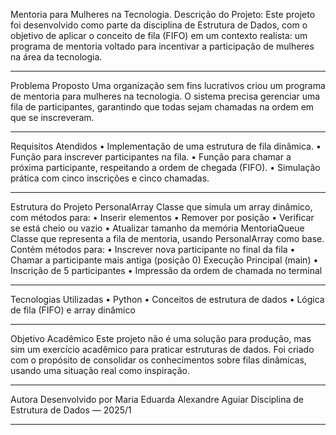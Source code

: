 Mentoria para Mulheres na Tecnologia.
Descrição do Projeto:
Este projeto foi desenvolvido como parte da disciplina de Estrutura de Dados, com o objetivo de aplicar o conceito de fila (FIFO) em um contexto realista: um programa de mentoria voltado para incentivar a participação de mulheres na área da tecnologia.
________________________________________
Problema Proposto
Uma organização sem fins lucrativos criou um programa de mentoria para mulheres na tecnologia.
O sistema precisa gerenciar uma fila de participantes, garantindo que todas sejam chamadas na ordem em que se inscreveram.
________________________________________
Requisitos Atendidos
•	Implementação de uma estrutura de fila dinâmica.
•	Função para inscrever participantes na fila.
•	Função para chamar a próxima participante, respeitando a ordem de chegada (FIFO).
•	Simulação prática com cinco inscrições e cinco chamadas.
________________________________________
Estrutura do Projeto
PersonalArray
Classe que simula um array dinâmico, com métodos para:
•	Inserir elementos
•	Remover por posição
•	Verificar se está cheio ou vazio
•	Atualizar tamanho da memória
MentoriaQueue
Classe que representa a fila de mentoria, usando PersonalArray como base.
Contém métodos para:
•	Inscrever nova participante no final da fila
•	Chamar a participante mais antiga (posição 0)
Execução Principal (main)
•	Inscrição de 5 participantes
•	Impressão da ordem de chamada no terminal
________________________________________
Tecnologias Utilizadas
•	Python 
•	Conceitos de estrutura de dados
•	Lógica de fila (FIFO) e array dinâmico
________________________________________
Objetivo Acadêmico
Este projeto não é uma solução para produção, mas sim um exercício acadêmico para praticar estruturas de dados.
Foi criado com o propósito de consolidar os conhecimentos sobre filas dinâmicas, usando uma situação real como inspiração.
________________________________________
Autora
Desenvolvido por Maria Eduarda Alexandre Aguiar
Disciplina de Estrutura de Dados — 2025/1
________________________________________

